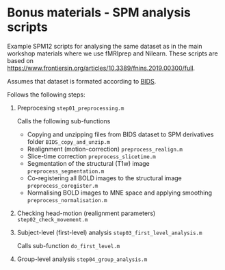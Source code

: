 # Bonus materials - SPM analysis scripts

Example SPM12 scripts for analysing the same dataset as in the main workshop materials where we use fMRIprep and Nilearn. These scripts are based on https://www.frontiersin.org/articles/10.3389/fnins.2019.00300/full. 

Assumes that dataset is formated according to [BIDS](https://bids.neuroimaging.io/). 

Follows the following steps: 

1. Preprocesing `step01_preprocessing.m`

    Calls the following sub-functions

    * Copying and unzipping files from BIDS dataset to SPM derivatives folder `BIDS_copy_and_unzip.m`
    * Realignment (motion-correction) `preprocess_realign.m`
    * Slice-time correction `preprocess_slicetime.m`
    * Segmentation of the structural (T1w) image  `preprocess_segmentation.m`
    * Co-registering all BOLD images to the structural image `preprocess_coregister.m`
    * Normalising BOLD images to MNE space and applying smoothing `preprocess_normalisation.m`

2. Checking head-motion (realignment parameters) `step02_check_movement.m`
3. Subject-level (first-level) analysis `step03_first_level_analysis.m`

    Calls sub-function `do_first_level.m`

4. Group-level analysis `step04_group_analysis.m`